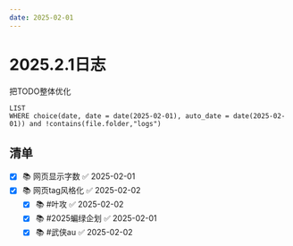 ```yaml
---
date: 2025-02-01
---
```


# 2025.2.1日志

把TODO整体优化

```dataview
LIST
WHERE choice(date, date = date(2025-02-01), auto_date = date(2025-02-01)) and !contains(file.folder,"logs")
```

## 清单

- [x] 📚 网页显示字数 ✅ 2025-02-01
- [x] 📚 网页tag风格化 ✅ 2025-02-02
    - [x] 📚 #叶攻 ✅ 2025-02-02
    - [x] 📚 #2025蝙绿企划 ✅ 2025-02-01
    - [x] 📚 #武侠au ✅ 2025-02-02
